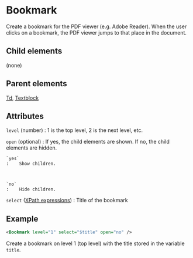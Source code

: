 # Bookmark



Create a bookmark for the PDF viewer (e.g. Adobe Reader). When the user clicks on a bookmark, the PDF viewer jumps to that place in the document.



##  Child elements

(none)

##  Parent elements

[Td](../td.md), [Textblock](../textblock.md)


## Attributes



`level` (number)
:   1 is the top level, 2 is the next level, etc.




`open` (optional)
:   If yes, the child elements are shown. If no, the child elements are hidden.



    `yes`
    :    Show children.



    `no`
    :    Hide children.




`select` ([XPath expressions](../../manual/xpath.md))
:   Title of the bookmark




## Example

```xml
<Bookmark level="1" select="$title" open="no" />
```

Create a bookmark on level 1 (top level) with the title stored in the variable `title`.







